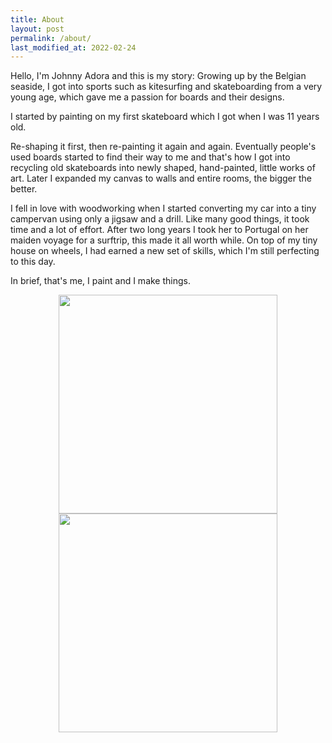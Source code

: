 ```yaml
---
title: About
layout: post
permalink: /about/
last_modified_at: 2022-02-24
---
```


Hello, I'm Johnny Adora and this is my story:
Growing up by the Belgian seaside, I got into sports such as kitesurfing and skateboarding from a very young age, which gave me a passion for boards and their designs.

I started by painting on my first skateboard which I got when I was 11 years old.

Re-shaping it first, then re-painting it again and again. Eventually people's used boards started to find their way to me and that's how I got into recycling old skateboards into newly shaped, hand-painted, little works of art. Later I expanded my canvas to walls and entire rooms, the bigger the better. 

I fell in love with woodworking when I started converting my car into a tiny campervan using only a jigsaw and a drill. Like many good things, it took time and a lot of effort. After two long years I took her to Portugal on her maiden voyage for a surftrip, this made it all worth while. On top of my tiny house on wheels, I had earned a new set of skills, which I'm still perfecting to this day.

In brief, that's me, I paint and I make things.


<p align="middle">
  <img src="https://johnnyadora.github.io/images/logo.png" width="350" />
  <img src="https://johnnyadora.github.io/images/me.jpg" width="350" /> 
</p>